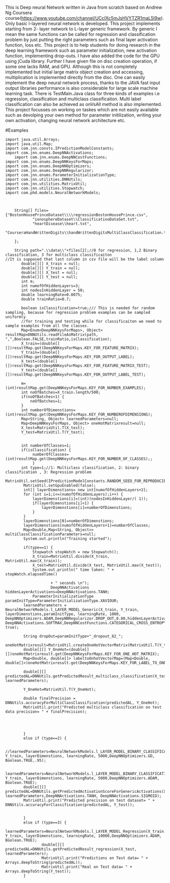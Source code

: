 This is Deep neural Network written in Java from scratch based on Andrew Ng Coursera course(https://www.youtube.com/channel/UCcIXc5mJsHVYTZR1maL5l9w). Only basic l-layered neural network is developed. This project implements starting from 2- layer network to L-layer generic framework. By generic I mean the same functions can be called for regression and classification problem by just putting the right parameters such as final layer activation function, loss etc. This project is to help students for doing research in the deep learning framework such as parameter initialization, new activation function, implementing drop-outs. I have also added the code for the GPU using jCuda library. Further I have given file on disc creation operation, if some one lacks RAM, and GPU. Although this is not completely implemented but initial large matrix object creation and accessing, multiplication is implemented directly from the disc. One can easily implement the deep neural network process, thanks to the JAVA fast input output libraries performance is also considerable for large scale machine learning task.
There is TestMain.Java class for three kinds of examples i.e regression, classification and multiclass classificaiton. Multi label classification can also be achieved as onVsAll method is also implemented. This project focusses on working on taskes which are not easily available such as devolping your own method for parameter initilization, writing your own activation, changing neural network architecture etc. 

#Examples

	import java.util.Arrays;
	import java.util.Map;
	import com.jnn.consts.IPredictionModelConstants;
	import com.jnn.enums.DeepNNActivations;
		import com.jnn.enums.DeepNNCostFunctions;
	import com.jnn.enums.DeepNNKeysForMaps;
	import com.jnn.enums.DeepNNOptimizers;
	import com.jnn.enums.DeepNNRegularizor;
	import com.jnn.enums.ParameterInitializationType;
	import com.jnn.utilities.DNNUtils;
	import com.jnn.utilities.MatrixUtil;
	import com.jnn.utilities.Stopwatch;
	import com.phd.models.NeuralNetworkModels;


		
		String[] files= {"BostonHousePrinceDataset\\\\regressionBostonHousePrince.csv",
				"ionosphereDataset\\ClassificatinoDataSet.txt",
				"heartDisease\\heart.txt",
				"CourseraHandWrittenDigits\\handWrittenDigitsMultiClassClassification.txt",
				
		};
		
	   	String path=".\\data\\"+files[2];//0 for regression, 1,2 Binary classification, 3 for multiclass classificaiton
	//It is supposed that last column in csv file will be the label column
	       double[][] X_train = null;
	       double[][] Y_train = null;
	       double[][] X_test = null;
	       double[][] Y_test = null;	       
	       int m;
	       int numofOfHiddenLayers=3;
	       int nodesInHiddenLayer = 50;
	       double learningRate=0.0075;
	       double trainRatio=0.7;
	       
	       boolean isClassification=true;/// This is needed for random sampling, because for regression problem examples can be sampled uniformly
	       //for training and testing while for classificaiton we need to sample examples from all the classes.
	       Map<Enum<DeepNNKeysForMaps>, Object> resultMap=DNNUtils.readFileAsMatrix(path, ",",Boolean.FALSE,trainRatio,isClassification); 
	       X_train=(double[][])resultMap.get(DeepNNKeysForMaps.KEY_FOR_FEATURE_MATRIX);
	       Y_train=(double[][])resultMap.get(DeepNNKeysForMaps.KEY_FOR_OUTPUT_LABEL);
	       X_test=(double[][])resultMap.get(DeepNNKeysForMaps.KEY_FOR_FEATURE_MATRIX_TEST);
	       Y_test=(double[][])resultMap.get(DeepNNKeysForMaps.KEY_FOR_OUTPUT_LABEL_TEST);

	       m=(int)resultMap.get(DeepNNKeysForMaps.KEY_FOR_NUMBER_EXAMPLES);
	       int noOfBatches=X_train.length/500;
	       if(noOfBatches<1) {
	    	   noOfBatches=1;
	       }
	       int numberOfDimenstions=(int)resultMap.get(DeepNNKeysForMaps.KEY_FOR_NUMBEROFDIMENSIONS);	
	       Map<String, Object> learnedParameters=null;
	       Map<DeepNNKeysForMaps, Object> oneHotMatrixresult=null;
	       X_test=MatrixUtil.T(X_test);
	       Y_test=MatrixUtil.T(Y_test);
	       
	      
	       int numberOfClasses=1;
	       if(isClassification) {
				numberOfClasses=(int)resultMap.get(DeepNNKeysForMaps.KEY_FOR_NUMBER_OF_CLASSES);;	
				}
	       int type=1;//1: Multiclass classification, 2: binary classification , 3: Regression problem
			MatrixUtil.setSeed(IPredictionModelConstants.RANDOM_SEED_FOR_REPRODUCIBILITY);
			MatrixUtil.setGpuEnabled(false);
			int[] layerDimenstions= new int[numofOfHiddenLayers+2];				
			for (int i=1;i<=(numofOfHiddenLayers);i++) {
				layerDimenstions[i]=(int)(nodesInHiddenLayer/( 1));
				if(layerDimenstions[i]<1) {
					layerDimenstions[i]=numberOfDimenstions;
				}
			} 
			layerDimenstions[0]=numberOfDimenstions;
			layerDimenstions[numofOfHiddenLayers+1]=numberOfClasses;
			Map<Double,Map<String, Object>>  multiClassClassificationParameters=null;
			System.out.println("Training started"); 			
			
			if(type==1) {
				Stopwatch stopWatch = new Stopwatch();
				X_train=MatrixUtil.divide(X_train, MatrixUtil.max(X_train));
				X_test=MatrixUtil.divide(X_test, MatrixUtil.max(X_test));
				System.out.println(" time taken: " + stopWatch.elapsedTime()
				
						+ " seconds \n");
						DeepNNActivations hiddenLayerActivations=DeepNNActivations.TANH;
				ParameterInitializationType paramInitType=ParameterInitializationType.XAVIOUR;
			learnedParameters = NeuralNetworkModels.l_LAYER_MODEL_Generic(X_train, Y_train, layerDimenstions,paramInitType, learningRate, 1000, DeepNNOptimizers.ADAM,DeepNNRegularizor.DROP_OUT,0.80,hiddenLayerActivations, DeepNNActivations.SOFTMAX,DeepNNCostFunctions.CATEGORICAL_CROSS_ENTROPY,noOfBatches,true, true);
			
			String dropOut=paramInitType+"_dropout_82_";
			oneHotMatrixresult=MatrixUtil.createOneHotVectorMatrix(MatrixUtil.T(Y_test));
			double[][] Y_OneHot=(double[][])oneHotMatrixresult.get(DeepNNKeysForMaps.KEY_FOR_ONE_HOT_MATRIX);
			Map<Double, double[]> labeltoOnhotVectorMap=(Map<Double, double[]>)oneHotMatrixresult.get(DeepNNKeysForMaps.KEY_FOR_LABEL_TO_ONE_HOT);
			
			double[][] predictedAL=DNNUtils.getPredictedResult_multiclass_classification(X_test, learnedParameters);	
			
			Y_OneHot=MatrixUtil.T(Y_OneHot);
			
			double finalPrecision = DNNUtils.accuracyForMultiClassClassification(predictedAL, Y_OneHot);
			MatrixUtil.print("Predicted multiclass classification on test data precision= " + finalPrecision);
			
			
			
			
			}
			else if (type==2) {
			
			//learnedParameters=NeuralNetworkModels.l_LAYER_MODEL_BINARY_CLASSIFICATION_WithDropOut(X_train, Y_train, layerDimenstions, learningRate, 5000,DeepNNOptimizers.GD, Boolean.TRUE,.95);
			
			 learnedParameters=NeuralNetworkModels.l_LAYER_MODEL_BINARY_CLASSIFICATION(X_train, Y_train, layerDimenstions, learningRate, 5000,DeepNNOptimizers.ADAM, Boolean.TRUE);
			double[][] predictedAL=DNNUtils.getPredictedActivationScoreForGenericActivations(X_test, learnedParameters,DeepNNActivations.TANH, DeepNNActivations.SIGMOID);
			MatrixUtil.print("Predicted precision on test dataset= " + DNNUtils.accuracyForClassification(predictedAL, Y_test));
			
		
			}
			else if (type==3) {
				 learnedParameters=NeuralNetworkModels.l_LAYER_MODEL_Regression(X_train, Y_train, layerDimenstions, learningRate, 10000,DeepNNOptimizers.ADAM, Boolean.TRUE);
					double[][] predictedAL=DNNUtils.getPredictedResult_regression(X_test, learnedParameters);
					MatrixUtil.print("Predictions on Test data= " + Arrays.deepToString(predictedAL));
					MatrixUtil.print("Real on Test data= " + Arrays.deepToString(Y_test));
			}
	       
	
